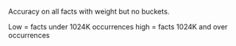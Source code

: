 Accuracy on all facts with weight but no buckets.

Low = facts under 1024K occurrences
high = facts 1024K and over occurrences